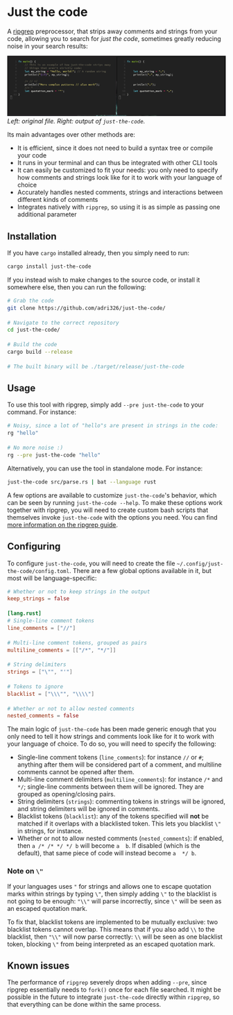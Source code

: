 # Just the code

A [ripgrep](https://github.com/BurntSushi/ripgrep) preprocessor, that strips away comments and strings from your code,
allowing you to search for *just the code*, sometimes greatly reducing noise in your search results:

![Example output of just-the-code](./assets/output-example.png)
*Left: original file. Right: output of `just-the-code`.*

Its main advantages over other methods are:

- It is efficient, since it does not need to build a syntax tree or compile your code
- It runs in your terminal and can thus be integrated with other CLI tools
- It can easily be customized to fit your needs: you only need to specify how comments and strings look like for it to work with your language of choice
- Accurately handles nested comments, strings and interactions between different kinds of comments
- Integrates natively with `ripgrep`, so using it is as simple as passing one additional parameter

## Installation

If you have `cargo` installed already, then you simply need to run:

```sh
cargo install just-the-code
```

If you instead wish to make changes to the source code, or install it somewhere else,
then you can run the following:

```sh
# Grab the code
git clone https://github.com/adri326/just-the-code/

# Navigate to the correct repository
cd just-the-code/

# Build the code
cargo build --release

# The built binary will be ./target/release/just-the-code
```

## Usage

To use this tool with ripgrep, simply add `--pre just-the-code` to your command. For instance:

```sh
# Noisy, since a lot of "hello"s are present in strings in the code:
rg "hello"

# No more noise :)
rg --pre just-the-code "hello"
```

Alternatively, you can use the tool in standalone mode. For instance:

```sh
just-the-code src/parse.rs | bat --language rust
```

A few options are available to customize `just-the-code`'s behavior, which can be seen by running `just-the-code --help`.
To make these options work together with ripgrep, you will need to create custom bash scripts that themselves invoke `just-the-code` with the options you need.
You can find [more information on the ripgrep guide](https://github.com/BurntSushi/ripgrep/blob/master/GUIDE.md#preprocessor).

## Configuring

To configure `just-the-code`, you will need to create the file `~/.config/just-the-code/config.toml`.
There are a few global options available in it, but most will be language-specific:

```toml
# Whether or not to keep strings in the output
keep_strings = false

[lang.rust]
# Single-line comment tokens
line_comments = ["//"]

# Multi-line comment tokens, grouped as pairs
multiline_comments = [["/*", "*/"]]

# String delimiters
strings = ["\"", "'"]

# Tokens to ignore
blacklist = ["\\\"", "\\\\"]

# Whether or not to allow nested comments
nested_comments = false
```

The main logic of `just-the-code` has been made generic enough that you only need to tell it how strings and comments
look like for it to work with your language of choice. To do so, you will need to specify the following:

- Single-line comment tokens (`line_comments`): for instance `//` or `#`; anything after them will be considered part of a comment,
and multiline comments cannot be opened after them.
- Multi-line comment delimiters (`multiline_comments`): for instance `/*` and `*/`;
single-line comments between them will be ignored. They are grouped as opening/closing pairs.
- String delimiters (`strings`): commenting tokens in strings will be ignored, and string delimiters will be ignored in comments.
- Blacklist tokens (`blacklist`): any of the tokens specified will **not** be matched if it overlaps with a blacklisted token.
This lets you blacklist `\"` in strings, for instance.
- Whether or not to allow nested comments (`nested_comments`): if enabled, then `a /* /* */ */ b` will become `a  b`.
If disabled (which is the default), that same piece of code will instead become `a  */ b`.

### Note on `\"`

If your languages uses `"` for strings and allows one to escape quotation marks within strings by typing `\"`,
then simply adding `\"` to the blacklist is not going to be enough:
`"\\"` will parse incorrectly, since `\"` will be seen as an escaped quotation mark.

To fix that, blacklist tokens are implemented to be mutually exclusive:
two blacklist tokens cannot overlap.
This means that if you also add `\\` to the blacklist, then `"\\"` will now parse correctly:
`\\` will be seen as one blacklist token, blocking `\"` from being interpreted as an escaped quotation mark.

## Known issues

The performance of `ripgrep` severely drops when adding `--pre`, since ripgrep essentially needs to `fork()` once for each file searched.
It might be possible in the future to integrate `just-the-code` directly within `ripgrep`, so that everything can be done within the same process.
